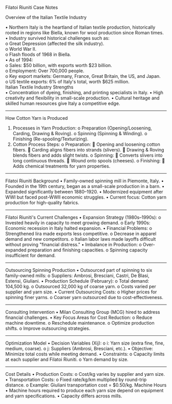 Filatoi Riuniti Case Notes

Overview of the Italian Textile Industry

•	Northern Italy is the heartland of Italian textile production, historically rooted in regions like Biella, known for wool production since Roman times.\
•	Industry survived historical challenges such as:\
o	Great Depression (affected the silk industry).\
o	World War II.\
o	Flash floods of 1968 in Biella.\
•	As of 1994:\
o	Sales: $50 billion, with exports worth $23 billion.\
o	Employment: Over 700,000 people.\
o	Key export markets: Germany, France, Great Britain, the US, and Japan.\
o	US textile exports: 6% of Italy's total, worth $625 million.\
Italian Textile Industry Strengths\
•	Concentration of dyeing, finishing, and printing specialists in Italy.
•	High creativity and flexibility in small-scale production.
•	Cultural heritage and skilled human resources give Italy a competitive edge.
________________________________________
How Cotton Yarn is Produced
1.	Processes in Yarn Production:
o	Preparation (Opening/Loosening, Carding, Drawing & Roving).
o	Spinning (Spinning & Winding).
o	Finishing (Re-spooling/Texturizing).
2.	Cotton Process Steps:
o	Preparation:
	Opening and loosening cotton fibers.
	Carding aligns fibers into strands (slivers).
	Drawing & Roving blends fibers and adds slight twists.
o	Spinning:
	Converts slivers into long continuous threads.
	Wound onto spools (cheeses).
o	Finishing:
	Adds chemical treatments for yarn properties.
________________________________________
Filatoi Riuniti Background
•	Family-owned spinning mill in Piemonte, Italy.
•	Founded in the 19th century, began as a small-scale production in a barn.
•	Expanded significantly between 1880–1920.
•	Modernized equipment after WWI but faced post-WWII economic struggles.
•	Current focus: Cotton yarn production for high-quality fabrics.
________________________________________
Filatoi Riuniti's Current Challenges
•	Expansion Strategy (1980s–1990s):
o	Invested heavily in capacity to meet growing demand.
o	Early 1990s: Economic recession in Italy halted expansion.
•	Financial Problems:
o	Strengthened lira made exports less competitive.
o	Decrease in apparel demand and new competitors.
o	Italian labor laws made layoffs difficult without proving "financial distress."
•	Imbalance in Production:
o	Over-expanded preparation and finishing capacities.
o	Spinning capacity insufficient for demand.
________________________________________
Outsourcing Spinning Production
•	Outsourced part of spinning to six family-owned mills:
o	Suppliers: Ambrosi, Bresciani, Castri, De Blasi, Estensi, Giuliani.
•	Production Schedule (February):
o	Total demand: 104,500 kg.
o	Outsourced 32,000 kg of coarse yarn.
o	Costs varied per supplier and yarn size.
•	Current Outsourcing Costs:
o	Higher prices for spinning finer yarns.
o	Coarser yarn outsourced due to cost-effectiveness.
________________________________________
Consulting Intervention
•	Milan Consulting Group (MCG) hired to address financial challenges.
•	Key Focus Areas for Cost Reduction:
o	Reduce machine downtime.
o	Reschedule maintenance.
o	Optimize production shifts.
o	Improve outsourcing strategies.
________________________________________
Optimization Model
•	Decision Variables (Xij):
o	i: Yarn size (extra fine, fine, medium, coarse).
o	j: Suppliers (Ambrosi, Bresciani, etc.).
•	Objective: Minimize total costs while meeting demand.
•	Constraints:
o	Capacity limits at each supplier and Filatoi Riuniti.
o	Yarn demand by size.
________________________________________
Cost Details
•	Production Costs:
o	Cost/kg varies by supplier and yarn size.
•	Transportation Costs:
o	Fixed rate/kg/km multiplied by round-trip distance.
o	Example: Giuliani transportation cost = $0.50/kg.
Machine Hours
•	Machine hours required to produce each yarn size depend on equipment and yarn specifications.
•	Capacity differs across mills.
